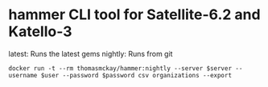 # hammer CLI tool for Satellite-6.2 and Katello-3

latest: Runs the latest gems
nightly: Runs from git

```docker run -t --rm thomasmckay/hammer:nightly --server $server --username $user --password $password csv organizations --export```
